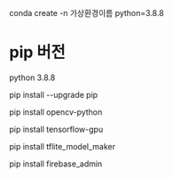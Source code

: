 conda create -n 가상환경이름 python=3.8.8

# pip 버전

python 3.8.8

pip install --upgrade pip

pip install opencv-python

pip install tensorflow-gpu

pip install tflite_model_maker

pip install firebase_admin